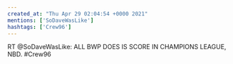 ```yaml
---
created_at: "Thu Apr 29 02:04:54 +0000 2021"
mentions: ['SoDaveWasLike']
hashtags: ['Crew96']
---
```


RT @SoDaveWasLike: ALL BWP DOES IS SCORE IN CHAMPIONS LEAGUE, NBD. #Crew96